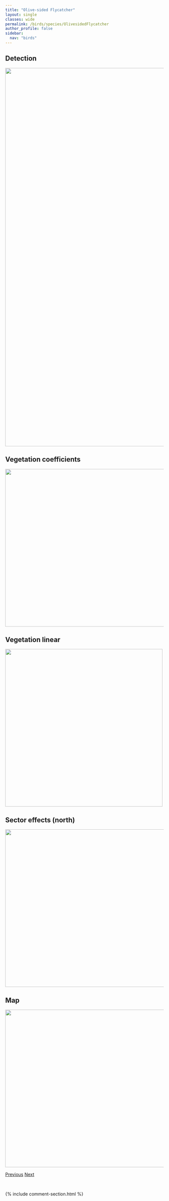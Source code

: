 ```yaml
---
title: "Olive-sided Flycatcher"
layout: single
classes: wide
permalink: /birds/species/OlivesidedFlycatcher
author_profile: false
sidebar:
  nav: "birds"
---
```


<h2>Detection</h2>

<a href="https://drive.google.com/uc?export=view&id=1DTCd-ul6dminUOeVHman4u-EBLgIyw4h">
<img src="https://drive.google.com/uc?export=view&id=1DTCd-ul6dminUOeVHman4u-EBLgIyw4h" height = "1200" width = "800">
</a>

<h2>Vegetation coefficients</h2>

<a href="https://drive.google.com/uc?export=view&id=17WT3dq0yv9LmqB-lDa803XybhqSKaa7d">
<img src="https://drive.google.com/uc?export=view&id=17WT3dq0yv9LmqB-lDa803XybhqSKaa7d" height = "500" width = "1000">
</a>

<h2>Vegetation linear</h2>

<a href="https://drive.google.com/uc?export=view&id=1eqFegeset3mnz6giq271VCvwEL-3WTDi">
<img src="https://drive.google.com/uc?export=view&id=1eqFegeset3mnz6giq271VCvwEL-3WTDi" height = "500" width = "500">
</a>

<h2>Sector effects (north)</h2>

<a href="https://drive.google.com/uc?export=view&id=1qVPGpX40LA8SBFHmhtUEnL9_OlhsjFyC">
<img src="https://drive.google.com/uc?export=view&id=1qVPGpX40LA8SBFHmhtUEnL9_OlhsjFyC" height = "500" width = "1000">
</a>

<h2>Map</h2>

<a href="https://drive.google.com/uc?export=view&id=1ZZ9vaodjuYkdR7Wg6n7J_uN1G2CUlta5">
<img src="https://drive.google.com/uc?export=view&id=1ZZ9vaodjuYkdR7Wg6n7J_uN1G2CUlta5" height = "500" width = "1500">
</a>

<a href="/DevelopmentWebsite/birds/species/OrangecrownedWarbler" class="pagination--pager" title="Orange-crowned Warbler">Previous</a> <a href="/DevelopmentWebsite/birds/species/Osprey" class="pagination--pager" title="Osprey">Next</a>

<p>&nbsp;</p>

{% include comment-section.html %}
